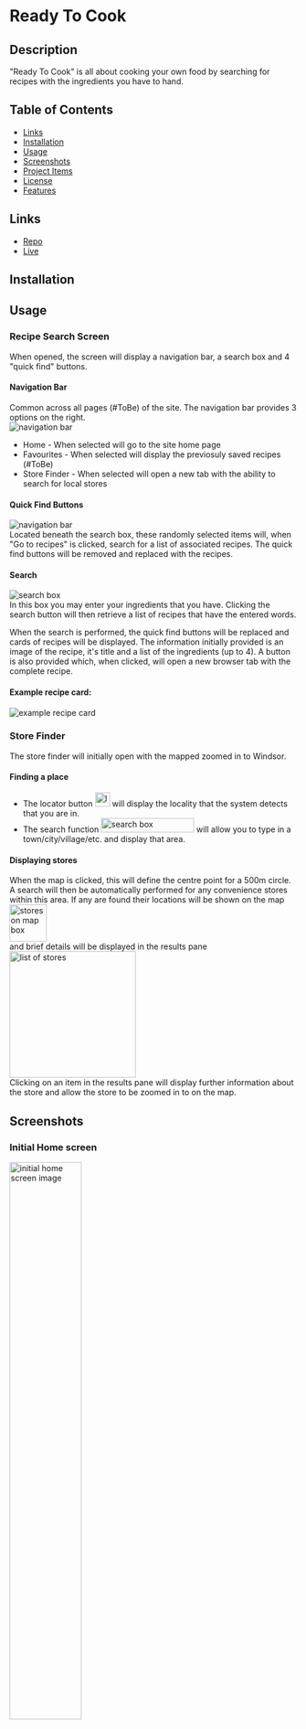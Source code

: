 # Ready To Cook

## Description
"Ready To Cook" is all about cooking your own food by searching for recipes with the ingredients you have to hand.

## Table of Contents
* [Links](#links)
* [Installation](#installation)
* [Usage](#usage)
* [Screenshots](#screenshots)
* [Project Items](#project-items)
* [License](#license)
* [Features](#features)

## Links
* [Repo](https://github.com/swathi-mungala/Ready-To-Cook)
* [Live](https://swathi-mungala.github.io/Ready-To-Cook/)

## Installation


## Usage
### Recipe Search Screen
When opened, the screen will display a navigation bar, a search box and 4 "quick find" buttons.

#### Navigation Bar
Common across all pages (#ToBe) of the site. The navigation bar provides 3 options on the right.<br>![navigation bar](assets/images/navBar.png)

* Home - When selected will go to the site home page
* Favourites - When selected will display the previosuly saved recipes (#ToBe)
* Store Finder - When selected will open a new tab with the ability to search for local stores

#### Quick Find Buttons
![navigation bar](assets/images/quickFind.png)<br>
Located beneath the search box, these randomly selected items will, when "Go to recipes" is clicked, search for a list of associated recipes. The quick find buttons will be removed and replaced with the recipes.

#### Search
![search box](assets/images/search.png)<br>
In this box you may enter your ingredients that you have. Clicking the search button will then retrieve a list of recipes that have the entered words.

When the search is performed, the quick find buttons will be replaced and cards of recipes will be displayed. The information initially provided is an image of the recipe, it's title and a list of the ingredients (up to 4). A button is also provided which, when clicked, will open a new browser tab with the complete recipe.
#### Example recipe card:
<img alt="example recipe card" src="assets/images/exampleRecipe.png"></img>

### Store Finder
The store finder will initially open with the mapped zoomed in to Windsor.

#### Finding a place
* The locator button <img src="./assets/images/storeFinder-locate.png" height=25px width=26px alt="locate button"></img> will display the locality that the system detects that you are in.
* The search function <img src="./assets/images/storeFinder-search.png" height=25px width=163px alt="search box"></img> will allow you to type in a town/city/village/etc. and display that area.

#### Displaying stores                            
When the map is clicked, this will define the centre point for a 500m circle. A search will then be automatically performed for any convenience stores within this area.  If any are found their locations will be shown on the map<br> <img src="./assets/images/storeFinder-map.png" height=65px width=65px alt="stores on map box"></img><br> and brief details will be displayed in the results pane<br><img src="./assets/images/storeFinder-nearbyStores.png" height=221px width=221px alt="list of stores"></img><br>
Clicking on an item in the results pane will display further information about the store and allow the store to be zoomed in to on the map.

## Screenshots
### Initial Home screen
<img src="./assets/images/screenshot-homescreen.png" alt="initial home screen image" width=50%></img>
### Screenshot 2 - Recipe Search
<img alt="recipe search performed image" src="./assets/images/screenshot-search.png" width=50%></img>
### Initial Store Finder
<img alt="initial store finder image" src="./assets/images/screenshot-storeFinder1.png" width=50%></img>
### Store Finder with Results
<img alt="store finder results" src="./assets/images/screenshot-storeFinder2.png" width=50%></img>

## Project Items
### Screen Designs

### Kanban Board
https://github.com/users/TraceyPen/projects/2

### Issues
https://github.com/swathi-mungala/Ready-To-Cook/issues

## License
MIT License as per repository.

## Features
JavaScript, notably:
- APIs (Edamam.com & arcGIS.com)
- Bootstrap

## Acknowledgements
Thanks to:
* Bootcamp Lessons
* Sara Benchinoun
* Swathi, Tracey, Duncan
* Edamam & ArcGIS ("open" APIs and documentation)

© 2024 edX Boot Camps LLC. Confidential and Proprietary. All Rights Reserved.
